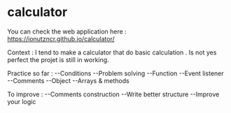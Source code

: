 # calculator

You can check the web application here :  https://ionutzncr.github.io/calculator/

Context : I tend to make a calculator that do basic calculation . Is not yes perfect the projet is still in working. 

Practice so far : 
--Conditions
--Problem solving
--Function
--Event listener
--Comments 
--Object
--Arrays & methods

To improve : 
--Comments construction 
--Write better structure 
--Improve your logic  


